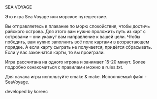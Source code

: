 SEA VOYAGE

Это игра Sea Voyage или морское путешествие.

Вы отправляетесь в плавание по морю спокойствия, чтобы достичь райского острова.
Для этого вам нужно проложить путь из карт с островами – они укажут вам направление к вашей цели.
Чтобы победить, вам нужно заполнить всё поле картами в возрастающем порядке. А если карту сыграть
не получается, придётся сбрасывать. Если у вас закончатся карты, то вы проиграли.

Игра рассчитана на одного игрока и занимает 15-20 минут.
Более подробно ознакомиться с правилами можно в rules.txt.

Для начала игры используйте cmake & make. Исполняемый файл - SeaVoyage.

developed by koreec
